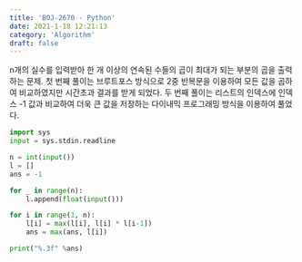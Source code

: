 ```yaml
---
title: 'BOJ-2670 - Python'
date: 2021-1-18 12:21:13
category: 'Algorithm'
draft: false
---
```

n개의 실수를 입력받아 한 개 이상의 연속된 수들의 곱이 최대가 되는 부분의 곱을 출력하는 문제. 첫 번째 풀이는 브루트포스 방식으로 2중 반복문을 이용하여 모든 값을 곱하여 비교하였지만 시간초과 결과를 받게 되었다. 두 번째 풀이는 리스트의 인덱스에 인덱스 -1 값과 비교하여 더욱 큰 값을 저장하는 다이내믹 프로그래밍 방식을 이용하여 풀었다.
```python
import sys
input = sys.stdin.readline

n = int(input())
l = []
ans = -1

for _ in range(n):
    l.append(float(input()))

for i in range(1, n):
    l[i] = max(l[i], l[i] * l[i-1])
    ans = max(ans, l[i])

print("%.3f" %ans)

```